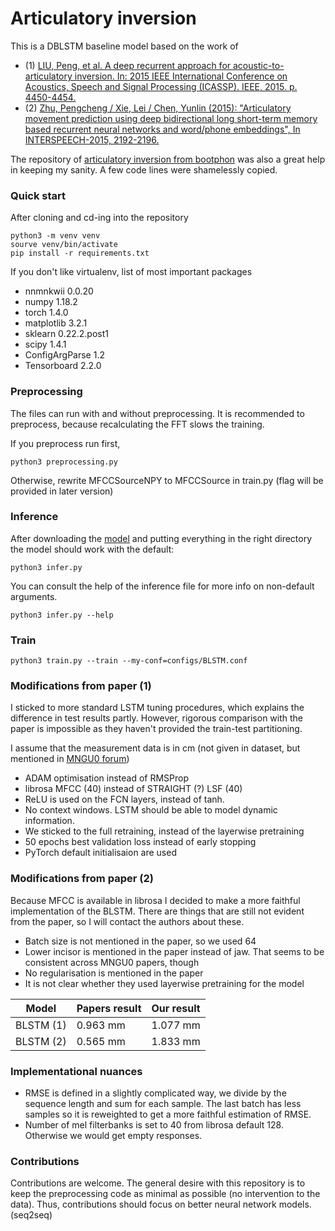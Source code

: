 # Articulatory inversion

This is a DBLSTM baseline model based on the work of

- (1) [LIU, Peng, et al. A deep recurrent approach for acoustic-to-articulatory inversion. In: 2015 IEEE International Conference on Acoustics, Speech and Signal Processing (ICASSP). IEEE, 2015. p. 4450-4454.](https://ieeexplore.ieee.org/abstract/document/7178812)
- (2) [Zhu, Pengcheng / Xie, Lei / Chen, Yunlin (2015): "Articulatory movement prediction using deep bidirectional long short-term memory based recurrent neural networks and word/phone embeddings", In INTERSPEECH-2015, 2192-2196.](https://www.isca-speech.org/archive/interspeech_2015/papers/i15_2192.pdf)

The repository of [articulatory inversion from bootphon](https://github.com/bootphon/articulatory_inversion/blob/master/Training/train.py)
was also a great help in keeping my sanity. A few code lines were shamelessly copied.

### Quick start

After cloning and cd-ing into the repository 

```
python3 -m venv venv 
sourve venv/bin/activate
pip install -r requirements.txt
```

If you don't like virtualenv, list of most important packages
- nnmnkwii 0.0.20
- numpy 1.18.2
- torch 1.4.0
- matplotlib 3.2.1
- sklearn 0.22.2.post1
- scipy 1.4.1
- ConfigArgParse 1.2
- Tensorboard 2.2.0

### Preprocessing

The files can run with and without preprocessing. It is recommended to preprocess,
because recalculating the FFT slows the training.

If you preprocess run first,
```
python3 preprocessing.py
```
Otherwise, rewrite MFCCSourceNPY to MFCCSource in train.py (flag will be provided in later version)

### Inference
After downloading the [model](https://drive.google.com/drive/folders/1DY7uF2HuW-oUpUmjjvuuNbkpZXrBAYrv?usp=sharing) and putting everything in the right directory
the model should work with the default:
```
python3 infer.py
```
You can consult the help of the inference file for more info on non-default arguments.
```
python3 infer.py --help
```

### Train
```
python3 train.py --train --my-conf=configs/BLSTM.conf
```



### Modifications from paper (1)

I sticked to more standard LSTM tuning procedures, which explains the difference
in test results partly. However, rigorous comparison with the paper is impossible as
they haven't provided the train-test partitioning.

I assume that the measurement data is in cm (not given in dataset, but mentioned in [MNGU0 forum](http://www.mngu0.org/messages/problems-bugs-etc/195679262))

- ADAM optimisation instead of RMSProp
- librosa MFCC (40) instead of STRAIGHT (?) LSF (40)
- ReLU is used on the FCN layers, instead of tanh. 
- No context windows. LSTM should be able to model dynamic information.
- We sticked to the full retraining, instead of the layerwise pretraining
- 50 epochs best validation loss instead of early stopping
- PyTorch default initialisaion are used
### Modifications from paper (2)

Because MFCC is available in librosa I decided to make a more faithful
implementation of the BLSTM. There are things that are still not evident from the
paper, so I will contact the authors about these.

- Batch size is not mentioned in the paper, so we used 64
- Lower incisor is mentioned in the paper instead of jaw. That seems to be consistent
across MNGU0 papers, though
- No regularisation is mentioned in the paper
- It is not clear whether they used layerwise pretraining for the model

| Model | Papers result | Our result |
| ----- | ------------- | ---------- |
| BLSTM (1) | 0.963 mm | 1.077 mm | 
| BLSTM (2) | 0.565 mm | 1.833 mm | 

### Implementational nuances

- RMSE is defined in a slightly complicated way, we divide by the sequence length
and sum for each sample. The last batch has less samples so it is reweighted to get a more
faithful estimation of RMSE.
- Number of mel filterbanks is set to 40 from librosa default 128. Otherwise we would
get empty responses.

### Contributions

Contributions are welcome. The general desire with this repository is
to keep the preprocessing code as minimal as possible (no intervention to the data). Thus,
contributions should focus on better neural network models. (seq2seq)


